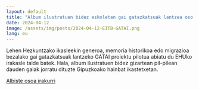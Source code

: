 ```yaml
---
layout: default
title: "Album ilustratuen bidez eskoletan gai gatazkatsuak lantzea oso baliagarria da"
date: 2024-04-12
image: /assets/img/posts/2024-04-12-EITB-GATAI.png
lang: eu
---
```



Lehen Hezkuntzako ikasleekin generoa, memoria historikoa edo migrazioa bezalako gai gatazkatsuak lantzeko GATAI proiektu pilotua abiatu du EHUko irakasle talde batek. Hala, album ilustratuen bidez gizartean pil-pilean dauden gaiak jorratu dituzte Gipuzkoako hainbat ikastetxetan.

 <a href="https://www.eitb.eus/eu/albisteak/gizartea/bideoak/osoa/9447581/bideoa-album-ilustratuen-bidez-eskoletan-gai-gatazkatsuak-lantzea-beharrezkoa-da/" target="_blank"> Albiste osoa irakurri </a>